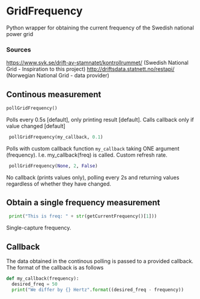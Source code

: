# GridFrequency
Python wrapper for obtaining the current frequency of the Swedish national power grid

### Sources
https://www.svk.se/drift-av-stamnatet/kontrollrummet/ (Swedish National Grid - Inspiration to this project)
http://driftsdata.statnett.no/restapi/ (Norwegian National Grid - data provider)


## Continous measurement
```python
pollGridFrequency()
```
Polls every 0.5s [default], only printing result [default]. Calls callback only if value changed [default]

```python
 pollGridFrequency(my_callback, 0.1)
```
Polls with custom callback function `my_callback` taking ONE argument (frequency). I.e. my_callback(freq) is called. Custom refresh rate.
```python
 pollGridFrequency(None, 2, False)
```
No callback (prints values only), polling every 2s and returning values regardless of whether they have changed.

## Obtain a single frequency measurement
```python
 print("This is freq: " + str(getCurrentFrequency()[1]))
```
Single-capture frequency.

## Callback
The data obtained in the continous polling is passed to a provided callback. The format of the callback is as follows
```python
def my_callback(frequency):
  desired_freq = 50
  print("We differ by {} Hertz".format((desired_freq - frequency))
```
